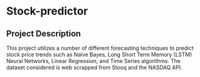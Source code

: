 # Stock-predictor

## Project Description
This project utilizes a number of different forecasting techniques to predict stock price trends such as Naïve Bayes, Long Short Term Memory (LSTM) Neural Networks, Linear Regression, and Time Series algorithms. The dataset considered is web scrapped from Stooq and the NASDAQ API.
